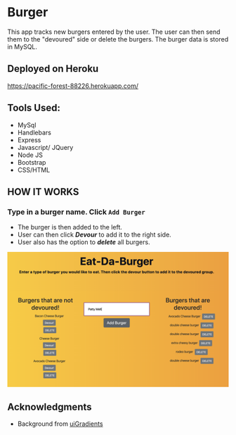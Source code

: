 # Burger 

This app tracks new burgers entered by the user. The user can then send them to the "devoured" side or delete the burgers. The burger data is stored in MySQL. 

## Deployed on Heroku 
https://pacific-forest-88226.herokuapp.com/


## Tools Used: 

  * MySql
  * Handlebars
  * Express 
  * Javascript/ JQuery 
  * Node JS
  * Bootstrap 
  * CSS/HTML

## HOW IT WORKS

### Type in a burger name. Click ```Add Burger```
* The burger is then added to the left.
* User can then click ***Devour*** to add it to the right side.
* User also has the option to ***delete*** all burgers. 

![burgerType](public/assets/img/burgerType.png)

## Acknowledgments

* Background from [uiGradients](https://uigradients.com/)